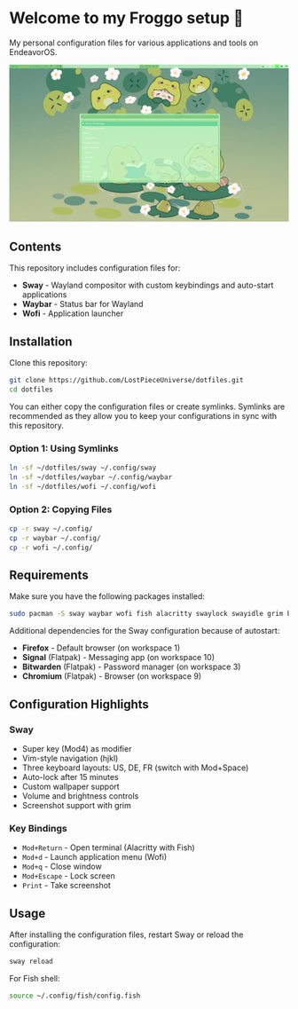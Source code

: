 # Welcome to my Froggo setup :frog:

My personal configuration files for various applications and tools on EndeavorOS.

![Desktop Setup](./Image.png)

## Contents

This repository includes configuration files for:

- **Sway** - Wayland compositor with custom keybindings and auto-start applications
- **Waybar** - Status bar for Wayland
- **Wofi** - Application launcher

## Installation

Clone this repository:

```bash
git clone https://github.com/LostPieceUniverse/dotfiles.git
cd dotfiles
```

You can either copy the configuration files or create symlinks. Symlinks are recommended as they allow you to keep your configurations in sync with this repository.

### Option 1: Using Symlinks

```bash
ln -sf ~/dotfiles/sway ~/.config/sway
ln -sf ~/dotfiles/waybar ~/.config/waybar
ln -sf ~/dotfiles/wofi ~/.config/wofi
```

### Option 2: Copying Files

```bash
cp -r sway ~/.config/
cp -r waybar ~/.config/
cp -r wofi ~/.config/
```

## Requirements

Make sure you have the following packages installed:

```bash
sudo pacman -S sway waybar wofi fish alacritty swaylock swayidle grim brightnessctl
```

Additional dependencies for the Sway configuration because of autostart:
- **Firefox** - Default browser (on workspace 1)
- **Signal** (Flatpak) - Messaging app (on workspace 10)
- **Bitwarden** (Flatpak) - Password manager (on workspace 3)
- **Chromium** (Flatpak) - Browser (on workspace 9)

## Configuration Highlights

### Sway
- Super key (Mod4) as modifier
- Vim-style navigation (hjkl)
- Three keyboard layouts: US, DE, FR (switch with Mod+Space)
- Auto-lock after 15 minutes
- Custom wallpaper support
- Volume and brightness controls
- Screenshot support with grim

### Key Bindings
- `Mod+Return` - Open terminal (Alacritty with Fish)
- `Mod+d` - Launch application menu (Wofi)
- `Mod+q` - Close window
- `Mod+Escape` - Lock screen
- `Print` - Take screenshot

## Usage

After installing the configuration files, restart Sway or reload the configuration:

```bash
sway reload
```

For Fish shell:
```bash
source ~/.config/fish/config.fish
```


